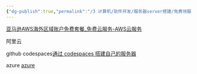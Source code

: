 ```yaml
---
{"dg-publish":true,"permalink":"/3 计算机/软件开发/服务器server搭建/免费领服务器/","title":"免费领服务器"}
---
```



[亚马逊AWS海外区域账户免费套餐\_免费云服务-AWS云服务](https://mic.anruicloud.com/url/27)

阿里云

github codespaces[通过 codespaces 搭建自己的服务器](../../创建、效率与技巧/编程工具/代码托管平台/github/github%20codespaces.md#通过%20codespaces%20搭建自己的服务器)

azure [azure](azure.md)

